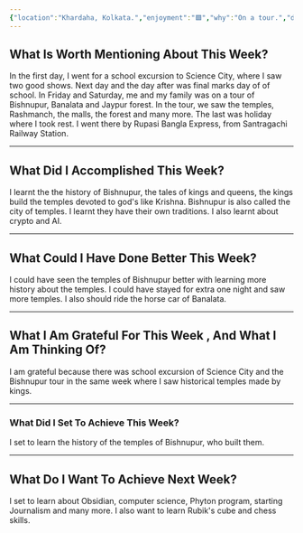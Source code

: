 ```yaml
---
{"location":"Khardaha, Kolkata.","enjoyment":"🟩","why":"On a tour.","date":"2025-02-19","dg-publish":true,"dg-home":null,"tags":["weeklyreviews"],"aliases":["The one where lot of tour happens in the same week."],"permalink":"/notes/07-journals-calender/weekly-notes/2025-w07/","dgPassFrontmatter":true,"updated":"2025-03-02T12:55:14.953+05:30"}
---
```



## What Is Worth Mentioning About This Week?

In the first day, I went for a school excursion to Science City, where I saw two good shows. Next day and the day after was final marks day of of school. In Friday and Saturday, me and my family was on a tour of Bishnupur, Banalata and Jaypur forest. In the tour, we saw the temples, Rashmanch, the malls, the forest and many more. The last was holiday where I took rest. I went there by Rupasi Bangla Express, from Santragachi Railway Station.

---

## What Did I Accomplished This Week?

I learnt the the history of Bishnupur, the tales of kings and queens, the kings build the temples devoted to god's like Krishna. Bishnupur is also called the city of temples. I learnt they have their own traditions. I also learnt about crypto and AI.

---

## What Could I Have Done Better This Week?

I could have seen the temples of Bishnupur better with learning more history about the temples. I could have stayed for extra one night and saw more temples. I also should ride the horse car of Banalata.

---

## What I Am Grateful For This Week , And What I Am Thinking Of?

I am grateful because there was school excursion of Science City and the Bishnupur tour in the same week where I saw historical temples made by kings.

---

### What Did I Set To Achieve This Week?

I set to learn the history of the temples of Bishnupur, who built them.

---

## What Do I Want To Achieve Next Week?

I set to learn about Obsidian, computer science, Phyton program, starting Journalism and many more. I also want to learn Rubik's cube and chess skills.